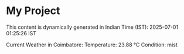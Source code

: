 # My Project

This content is dynamically generated in Indian Time (IST): 2025-07-01 01:25:26 IST


Current Weather in Coimbatore:
Temperature: 23.88 °C
Condition: mist
